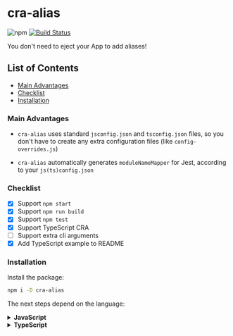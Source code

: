 # cra-alias

![npm](https://img.shields.io/npm/v/cra-alias.svg)
[![Build Status](https://travis-ci.org/risenforces/cra-alias.svg?branch=master)](https://travis-ci.org/risenforces/cra-alias)

You don't need to eject your App to add aliases!

## List of Contents

- [Main Advantages](#main-advantages)
- [Checklist](#checklist)
- [Installation](#installation)

### Main Advantages

- `cra-alias` uses standard `jsconfig.json` and `tsconfig.json` files, so you don't have to create any extra configuration files (like `config-overrides.js`)

- `cra-alias` automatically generates `moduleNameMapper` for Jest, according to your `js(ts)config.json`

### Checklist

- [x] Support `npm start`
- [x] Support `npm run build`
- [x] Support `npm test`
- [x] Support TypeScript CRA
- [ ] Support extra cli arguments
- [x] Add TypeScript example to README

### Installation

Install the package:

```sh
npm i -D cra-alias
```

The next steps depend on the language:

<details>
<summary><b>JavaScript</b></summary>

1. Go to project's root directory.

2. Create (or open if exists) `jsconfig.json`.

3. Edit it as follows:

   ```js
   {
     "compilerOptions": {
       "baseUrl": "src", // only 'src' or 'node_modules'
       "paths": {
         "@file-alias": ["./your/file.js"],
         "@folder-alias/*": ["./very/long/path/*", "./very/long/path/"]
       }
     }
   }
   ```

4. Go to `package.json`

5. Replace `react-scripts` with `cra-alias`, like that:

   ```diff
     "scripts": {
   -   "start": "react-scripts start",
   +   "start": "cra-alias start",
   -   "build": "react-scripts build",
   +   "build": "cra-alias build",
   -   "test": "react-scripts test",
   +   "test": "cra-alias test",
       "eject": "react-scripts eject"
     }
   ```
</details>

<details>
<summary><b>TypeScript</b></summary>

1. Go to project's root directory.

2. Create `tsconfig.paths.json`.

3. Edit it as follows:

   ```js
   {
     "compilerOptions": {
       "baseUrl": "src", // only 'src' or 'node_modules'
       "paths": {
         "@file-alias": ["./your/file.tsx"],
         "@folder-alias/*": ["./very/long/path/*", "./very/long/path/"]
       }
     }
   }
   ```

4. Go to `tsconfig.json`.

5. Add the following line to the beginning of the file:

   ```diff
   {
   + "extends": "./tsconfig.paths.json",
     "compilerOptions": {
       "target": "es5",
       ...
     },
     ...
   }
   ```

6. Go to `package.json`.

7. Replace `react-scripts` with `cra-alias`, like that:

   ```diff
     "scripts": {
   -   "start": "react-scripts start",
   +   "start": "cra-alias start",
   -   "build": "react-scripts build",
   +   "build": "cra-alias build",
   -   "test": "react-scripts test",
   +   "test": "cra-alias test",
       "eject": "react-scripts eject"
     }
   ```
</details>
